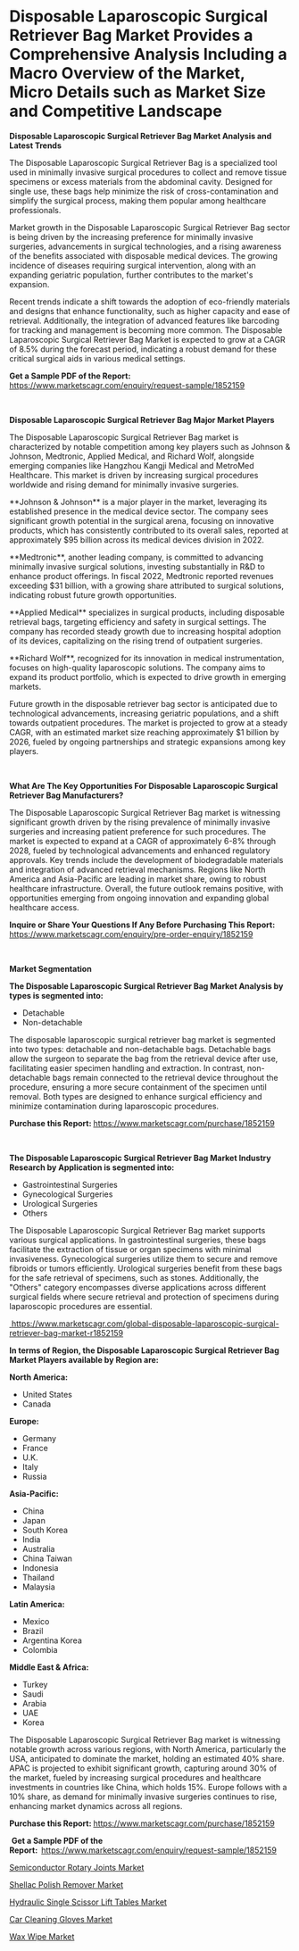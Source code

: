 <p><h1>Disposable Laparoscopic Surgical Retriever Bag Market Provides a Comprehensive Analysis Including a Macro Overview of the Market, Micro Details such as Market Size and Competitive Landscape</h1></p><p><strong>Disposable Laparoscopic Surgical Retriever Bag Market Analysis and Latest Trends</strong></p>
<p><p>The Disposable Laparoscopic Surgical Retriever Bag is a specialized tool used in minimally invasive surgical procedures to collect and remove tissue specimens or excess materials from the abdominal cavity. Designed for single use, these bags help minimize the risk of cross-contamination and simplify the surgical process, making them popular among healthcare professionals.</p><p>Market growth in the Disposable Laparoscopic Surgical Retriever Bag sector is being driven by the increasing preference for minimally invasive surgeries, advancements in surgical technologies, and a rising awareness of the benefits associated with disposable medical devices. The growing incidence of diseases requiring surgical intervention, along with an expanding geriatric population, further contributes to the market's expansion.</p><p>Recent trends indicate a shift towards the adoption of eco-friendly materials and designs that enhance functionality, such as higher capacity and ease of retrieval. Additionally, the integration of advanced features like barcoding for tracking and management is becoming more common. The Disposable Laparoscopic Surgical Retriever Bag Market is expected to grow at a CAGR of 8.5% during the forecast period, indicating a robust demand for these critical surgical aids in various medical settings.</p></p>
<p><strong>Get a Sample PDF of the Report:&nbsp;</strong> <a href="https://www.marketscagr.com/enquiry/request-sample/1852159?utm_campaign=1267&utm_medium=2&utm_source=Github&utm_content=ia&utm_term=18102024&utm_id=disposable-laparoscopic-surgical-retriever-bag">https://www.marketscagr.com/enquiry/request-sample/1852159</a></p>
<p>&nbsp;</p>
<p><strong>Disposable Laparoscopic Surgical Retriever Bag Major Market Players</strong></p>
<p><p>The Disposable Laparoscopic Surgical Retriever Bag market is characterized by notable competition among key players such as Johnson & Johnson, Medtronic, Applied Medical, and Richard Wolf, alongside emerging companies like Hangzhou Kangji Medical and MetroMed Healthcare. This market is driven by increasing surgical procedures worldwide and rising demand for minimally invasive surgeries.</p><p>**Johnson & Johnson** is a major player in the market, leveraging its established presence in the medical device sector. The company sees significant growth potential in the surgical arena, focusing on innovative products, which has consistently contributed to its overall sales, reported at approximately $95 billion across its medical devices division in 2022.</p><p>**Medtronic**, another leading company, is committed to advancing minimally invasive surgical solutions, investing substantially in R&D to enhance product offerings. In fiscal 2022, Medtronic reported revenues exceeding $31 billion, with a growing share attributed to surgical solutions, indicating robust future growth opportunities.</p><p>**Applied Medical** specializes in surgical products, including disposable retrieval bags, targeting efficiency and safety in surgical settings. The company has recorded steady growth due to increasing hospital adoption of its devices, capitalizing on the rising trend of outpatient surgeries.</p><p>**Richard Wolf**, recognized for its innovation in medical instrumentation, focuses on high-quality laparoscopic solutions. The company aims to expand its product portfolio, which is expected to drive growth in emerging markets.</p><p>Future growth in the disposable retriever bag sector is anticipated due to technological advancements, increasing geriatric populations, and a shift towards outpatient procedures. The market is projected to grow at a steady CAGR, with an estimated market size reaching approximately $1 billion by 2026, fueled by ongoing partnerships and strategic expansions among key players.</p></p>
<p>&nbsp;</p>
<p><strong>What Are The Key Opportunities For Disposable Laparoscopic Surgical Retriever Bag Manufacturers?</strong></p>
<p><p>The Disposable Laparoscopic Surgical Retriever Bag market is witnessing significant growth driven by the rising prevalence of minimally invasive surgeries and increasing patient preference for such procedures. The market is expected to expand at a CAGR of approximately 6-8% through 2028, fueled by technological advancements and enhanced regulatory approvals. Key trends include the development of biodegradable materials and integration of advanced retrieval mechanisms. Regions like North America and Asia-Pacific are leading in market share, owing to robust healthcare infrastructure. Overall, the future outlook remains positive, with opportunities emerging from ongoing innovation and expanding global healthcare access.</p></p>
<p><strong>Inquire or Share Your Questions If Any Before Purchasing This Report:</strong> <a href="https://www.marketscagr.com/enquiry/pre-order-enquiry/1852159?utm_campaign=1267&utm_medium=2&utm_source=Github&utm_content=ia&utm_term=18102024&utm_id=disposable-laparoscopic-surgical-retriever-bag">https://www.marketscagr.com/enquiry/pre-order-enquiry/1852159</a></p>
<p>&nbsp;</p>
<p><strong>Market Segmentation</strong></p>
<p><strong>The Disposable Laparoscopic Surgical Retriever Bag Market Analysis by types is segmented into:</strong></p>
<p><ul><li>Detachable</li><li>Non-detachable</li></ul></p>
<p><p>The disposable laparoscopic surgical retriever bag market is segmented into two types: detachable and non-detachable bags. Detachable bags allow the surgeon to separate the bag from the retrieval device after use, facilitating easier specimen handling and extraction. In contrast, non-detachable bags remain connected to the retrieval device throughout the procedure, ensuring a more secure containment of the specimen until removal. Both types are designed to enhance surgical efficiency and minimize contamination during laparoscopic procedures.</p></p>
<p><strong>Purchase this Report:&nbsp;</strong><a href="https://www.marketscagr.com/purchase/1852159?utm_campaign=1267&utm_medium=2&utm_source=Github&utm_content=ia&utm_term=18102024&utm_id=disposable-laparoscopic-surgical-retriever-bag">https://www.marketscagr.com/purchase/1852159</a></p>
<p>&nbsp;</p>
<p><strong>The Disposable Laparoscopic Surgical Retriever Bag Market Industry Research by Application is segmented into:</strong></p>
<p><ul><li>Gastrointestinal Surgeries</li><li>Gynecological Surgeries</li><li>Urological Surgeries</li><li>Others</li></ul></p>
<p><p>The Disposable Laparoscopic Surgical Retriever Bag market supports various surgical applications. In gastrointestinal surgeries, these bags facilitate the extraction of tissue or organ specimens with minimal invasiveness. Gynecological surgeries utilize them to secure and remove fibroids or tumors efficiently. Urological surgeries benefit from these bags for the safe retrieval of specimens, such as stones. Additionally, the "Others" category encompasses diverse applications across different surgical fields where secure retrieval and protection of specimens during laparoscopic procedures are essential.</p></p>
<p><a href="https://www.marketscagr.com/global-disposable-laparoscopic-surgical-retriever-bag-market-r1852159?utm_campaign=1267&utm_medium=2&utm_source=Github&utm_content=ia&utm_term=18102024&utm_id=disposable-laparoscopic-surgical-retriever-bag">&nbsp;https://www.marketscagr.com/global-disposable-laparoscopic-surgical-retriever-bag-market-r1852159</a></p>
<p><strong>In terms of Region, the Disposable Laparoscopic Surgical Retriever Bag Market Players available by Region are:</strong></p>
<p>
    <p> <strong> North America: </strong>
        <ul>
            <li>United States</li>
            <li>Canada</li>
        </ul>
        </p> 
    <p> <strong> Europe: </strong>
        <ul>
            <li>Germany</li>
            <li>France</li>
            <li>U.K.</li>
            <li>Italy</li>
            <li>Russia</li>
        </ul>
        </p> 
    <p> <strong> Asia-Pacific: </strong>
        <ul>
            <li>China</li>
            <li>Japan</li>
            <li>South Korea</li>
            <li>India</li>
            <li>Australia</li>
            <li>China Taiwan</li>
            <li>Indonesia</li>
            <li>Thailand</li>
            <li>Malaysia</li>
        </ul>
        </p> 
    <p> <strong> Latin America: </strong>
        <ul>
            <li>Mexico</li>
            <li>Brazil</li>
            <li>Argentina Korea</li>
            <li>Colombia</li>
        </ul>
        </p> 
    <p> <strong> Middle East & Africa: </strong>
        <ul>
            <li>Turkey</li>
            <li>Saudi</li>
            <li>Arabia</li>
            <li>UAE</li>
            <li>Korea</li>
        </ul>
    </p>
    </p>
<p><p>The Disposable Laparoscopic Surgical Retriever Bag market is witnessing notable growth across various regions, with North America, particularly the USA, anticipated to dominate the market, holding an estimated 40% share. APAC is projected to exhibit significant growth, capturing around 30% of the market, fueled by increasing surgical procedures and healthcare investments in countries like China, which holds 15%. Europe follows with a 10% share, as demand for minimally invasive surgeries continues to rise, enhancing market dynamics across all regions.</p></p>
<p><strong>Purchase this Report: </strong><a href="https://www.marketscagr.com/purchase/1852159?utm_campaign=1267&utm_medium=2&utm_source=Github&utm_content=ia&utm_term=18102024&utm_id=disposable-laparoscopic-surgical-retriever-bag">https://www.marketscagr.com/purchase/1852159</a></p>
<p>&nbsp;<strong>Get a Sample PDF of the Report:&nbsp;&nbsp;</strong><a href="https://www.marketscagr.com/enquiry/request-sample/1852159?utm_campaign=1267&utm_medium=2&utm_source=Github&utm_content=ia&utm_term=18102024&utm_id=disposable-laparoscopic-surgical-retriever-bag">https://www.marketscagr.com/enquiry/request-sample/1852159</a></p>
<p><strong></strong></p>
<p><p><a href="https://github.com/ofeliap0codgers/Market-Research-Report-List-1/blob/main/semiconductor-rotary-joints-market.md?utm_campaign=1267&utm_medium=2&utm_source=Github&utm_content=ia&utm_term=18102024&utm_id=disposable-laparoscopic-surgical-retriever-bag">Semiconductor Rotary Joints Market</a></p><p><a href="https://www.linkedin.com/pulse/shellac-polish-remover-market-overview-forecast-2024-2031-detailed-gqowf?utm_campaign=1267&utm_medium=2&utm_source=Github&utm_content=ia&utm_term=18102024&utm_id=disposable-laparoscopic-surgical-retriever-bag">Shellac Polish Remover Market</a></p><p><a href="https://github.com/raymederonmot/Market-Research-Report-List-1/blob/main/hydraulic-single-scissor-lift-tables-market.md?utm_campaign=1267&utm_medium=2&utm_source=Github&utm_content=ia&utm_term=18102024&utm_id=disposable-laparoscopic-surgical-retriever-bag">Hydraulic Single Scissor Lift Tables Market</a></p><p><a href="https://www.linkedin.com/pulse/car-cleaning-gloves-market-research-report-exploring-size-aaq3f?utm_campaign=1267&utm_medium=2&utm_source=Github&utm_content=ia&utm_term=18102024&utm_id=disposable-laparoscopic-surgical-retriever-bag">Car Cleaning Gloves Market</a></p><p><a href="https://www.linkedin.com/pulse/comprehensive-wax-wipe-market-report-segmentation-type-application-xlj1f?utm_campaign=1267&utm_medium=2&utm_source=Github&utm_content=ia&utm_term=18102024&utm_id=disposable-laparoscopic-surgical-retriever-bag">Wax Wipe Market</a></p></p>